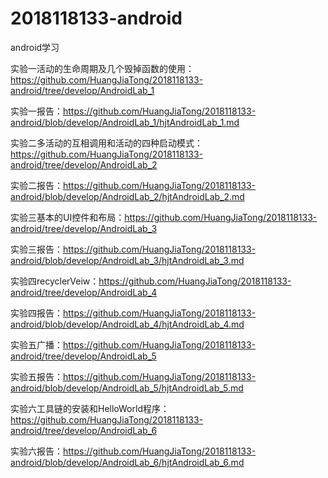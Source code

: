 # 2018118133-android
android学习

实验一活动的生命周期及几个毁掉函数的使用：https://github.com/HuangJiaTong/2018118133-android/tree/develop/AndroidLab_1

实验一报告：https://github.com/HuangJiaTong/2018118133-android/blob/develop/AndroidLab_1/hjtAndroidLab_1.md

实验二多活动的互相调用和活动的四种启动模式：https://github.com/HuangJiaTong/2018118133-android/tree/develop/AndroidLab_2

实验二报告：https://github.com/HuangJiaTong/2018118133-android/blob/develop/AndroidLab_2/hjtAndroidLab_2.md

实验三基本的UI控件和布局：https://github.com/HuangJiaTong/2018118133-android/tree/develop/AndroidLab_3

实验三报告：https://github.com/HuangJiaTong/2018118133-android/blob/develop/AndroidLab_3/hjtAndroidLab_3.md

实验四recyclerVeiw：https://github.com/HuangJiaTong/2018118133-android/tree/develop/AndroidLab_4

实验四报告：https://github.com/HuangJiaTong/2018118133-android/blob/develop/AndroidLab_4/hjtAndroidLab_4.md

实验五广播：https://github.com/HuangJiaTong/2018118133-android/tree/develop/AndroidLab_5

实验五报告：https://github.com/HuangJiaTong/2018118133-android/blob/develop/AndroidLab_5/hjtAndroidLab_5.md

实验六工具链的安装和HelloWorld程序：https://github.com/HuangJiaTong/2018118133-android/tree/develop/AndroidLab_6

实验六报告：https://github.com/HuangJiaTong/2018118133-android/blob/develop/AndroidLab_6/hjtAndroidLab_6.md

